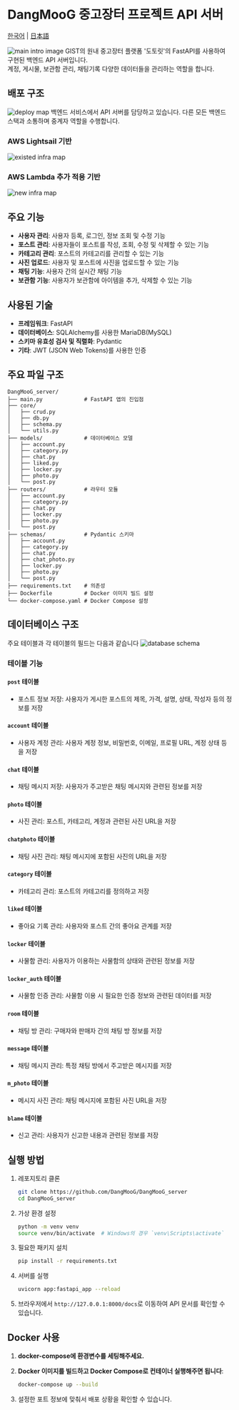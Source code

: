 # DangMooG 중고장터 프로젝트 API 서버
[한국어](./README.md)  | [日本語](./README_JP.md)

![main intro image](./readme_img/main.png)
GIST의 원내 중고장터 플랫폼 '도토릿'의 FastAPI를 사용하여 구현된 백엔드 API 서버입니다. 
<br> 계정, 게시물, 보관함 관리, 채팅기록 다양한 데이터들을 관리하는 역할을 합니다.

## 배포 구조
![deploy map](./readme_img/architecture.png)
백엔드 서비스에서 API 서버를 담당하고 있습니다. 다른 모든 백엔드 스택과 소통하며 중계자 역할을 수행합니다.
### AWS Lightsail 기반
![existed infra map](./readme_img/existed_deploy.png)
### AWS Lambda 추가 적용 기반
![new infra map](./readme_img/new_deploy.png)

## 주요 기능
- **사용자 관리**: 사용자 등록, 로그인, 정보 조회 및 수정 기능
- **포스트 관리**: 사용자들이 포스트를 작성, 조회, 수정 및 삭제할 수 있는 기능
- **카테고리 관리**: 포스트의 카테고리를 관리할 수 있는 기능
- **사진 업로드**: 사용자 및 포스트에 사진을 업로드할 수 있는 기능
- **채팅 기능**: 사용자 간의 실시간 채팅 기능
- **보관함 기능**: 사용자가 보관함에 아이템을 추가, 삭제할 수 있는 기능

## 사용된 기술
- **프레임워크**: FastAPI
- **데이터베이스**: SQLAlchemy를 사용한 MariaDB(MySQL)
- **스키마 유효성 검사 및 직렬화**: Pydantic
- **기타**: JWT (JSON Web Tokens)를 사용한 인증

## 주요 파일 구조
```
DangMooG_server/
├── main.py             # FastAPI 앱의 진입점
├── core/
│   ├── crud.py
│   ├── db.py
│   ├── schema.py
│   └── utils.py
├── models/             # 데이터베이스 모델
│   ├── account.py
│   ├── category.py
│   ├── chat.py
│   ├── liked.py
│   ├── locker.py
│   ├── photo.py
│   └── post.py
├── routers/            # 라우터 모듈
│   ├── account.py
│   ├── category.py
│   ├── chat.py
│   ├── locker.py
│   ├── photo.py
│   └── post.py
├── schemas/            # Pydantic 스키마
│   ├── account.py
│   ├── category.py
│   ├── chat.py
│   ├── chat_photo.py
│   ├── locker.py
│   ├── photo.py
│   └── post.py
├── requirements.txt    # 의존성
├── Dockerfile          # Docker 이미지 빌드 설정
└── docker-compose.yaml # Docker Compose 설정
```

## 데이터베이스 구조
주요 테이블과 각 테이블의 필드는 다음과 같습니다
![database schema](./readme_img/db_schema.png)

### 테이블 기능

#### `post` 테이블
- 포스트 정보 저장: 사용자가 게시한 포스트의 제목, 가격, 설명, 상태, 작성자 등의 정보를 저장

#### `account` 테이블
- 사용자 계정 관리: 사용자 계정 정보, 비밀번호, 이메일, 프로필 URL, 계정 상태 등을 저장

#### `chat` 테이블
- 채팅 메시지 저장: 사용자가 주고받은 채팅 메시지와 관련된 정보를 저장

#### `photo` 테이블
- 사진 관리: 포스트, 카테고리, 계정과 관련된 사진 URL을 저장

#### `chatphoto` 테이블
- 채팅 사진 관리: 채팅 메시지에 포함된 사진의 URL을 저장

#### `category` 테이블
- 카테고리 관리: 포스트의 카테고리를 정의하고 저장

#### `liked` 테이블
- 좋아요 기록 관리: 사용자와 포스트 간의 좋아요 관계를 저장

#### `locker` 테이블
- 사물함 관리: 사용자가 이용하는 사물함의 상태와 관련된 정보를 저장

#### `locker_auth` 테이블
- 사물함 인증 관리: 사물함 이용 시 필요한 인증 정보와 관련된 데이터를 저장

#### `room` 테이블
- 채팅 방 관리: 구매자와 판매자 간의 채팅 방 정보를 저장

#### `message` 테이블
- 채팅 메시지 관리: 특정 채팅 방에서 주고받은 메시지를 저장

#### `m_photo` 테이블
- 메시지 사진 관리: 채팅 메시지에 포함된 사진 URL을 저장

#### `blame` 테이블
- 신고 관리: 사용자가 신고한 내용과 관련된 정보를 저장


## 실행 방법

1. 레포지토리 클론
    ```bash
    git clone https://github.com/DangMooG/DangMooG_server
    cd DangMooG_server
    ```

2. 가상 환경 설정
    ```bash
    python -m venv venv
    source venv/bin/activate  # Windows의 경우 `venv\Scripts\activate`
    ```

3. 필요한 패키지 설치
    ```bash
    pip install -r requirements.txt
    ```

4. 서버를 실행
    ```bash
    uvicorn app:fastapi_app --reload
    ```

5. 브라우저에서 `http://127.0.0.1:8000/docs`로 이동하여 API 문서를 확인할 수 있습니다.

## Docker 사용

1. **docker-compose에 환경변수를 세팅해주세요.**


2. **Docker 이미지를 빌드하고 Docker Compose로 컨테이너 실행해주면 됩니다**:
   ```bash
   docker-compose up --build
   ```
3. 설정한 포트 정보에 맞춰서 배포 상황을 확인할 수 있습니다.
